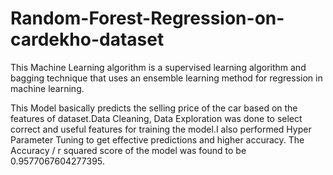 # Random-Forest-Regression-on-cardekho-dataset
This Machine Learning algorithm is a supervised learning algorithm and bagging technique that uses an ensemble learning method for regression in machine learning.    
      
This Model basically predicts the selling price of the car based on the features of dataset.Data Cleaning, Data Exploration was done to select correct and useful features for training the model.I also performed Hyper Parameter Tuning to get effective predictions and higher accuracy. The Accuracy / r squared score of the model was found to be 0.9577067604277395.
